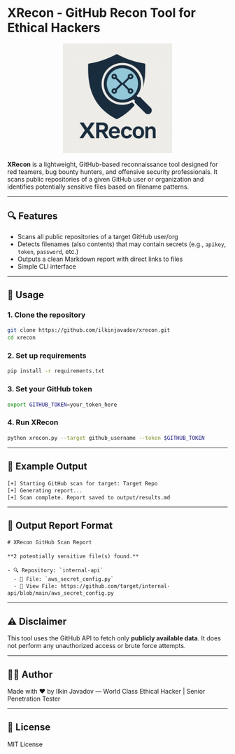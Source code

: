 # XRecon - GitHub Recon Tool for Ethical Hackers

<p align="center">
  <img src="/modules/xrecon.png" alt="XRecon Logo" width="250" />
</p>

**XRecon** is a lightweight, GitHub-based reconnaissance tool designed for red teamers, bug bounty hunters, and offensive security professionals. It scans public repositories of a given GitHub user or organization and identifies potentially sensitive files based on filename patterns.

---

## 🔍 Features

- Scans all public repositories of a target GitHub user/org
- Detects filenames (also contents) that may contain secrets (e.g., `apikey`, `token`, `password`, etc.)
- Outputs a clean Markdown report with direct links to files
- Simple CLI interface

---

## 🚀 Usage

### 1. Clone the repository
```bash
git clone https://github.com/ilkinjavadov/xrecon.git
cd xrecon
```

### 2. Set up requirements
```bash
pip install -r requirements.txt
```

### 3. Set your GitHub token
```bash
export GITHUB_TOKEN=your_token_here
```

### 4. Run XRecon
```bash
python xrecon.py --target github_username --token $GITHUB_TOKEN
```

---

## 📁 Example Output
```
[+] Starting GitHub scan for target: Target Repo
[+] Generating report...
[+] Scan complete. Report saved to output/results.md
```

---

## 📄 Output Report Format
```
# XRecon GitHub Scan Report

**2 potentially sensitive file(s) found.**

- 🔍 Repository: `internal-api`
  - 📄 File: `aws_secret_config.py`
  - 🔗 View File: https://github.com/target/internal-api/blob/main/aws_secret_config.py
```

---

## ⚠️ Disclaimer
This tool uses the GitHub API to fetch only **publicly available data**. It does not perform any unauthorized access or brute force attempts.

---

## 👨‍💻 Author
Made with ❤️ by Ilkin Javadov — World Class Ethical Hacker | Senior Penetration Tester

---

## 📜 License
MIT License
